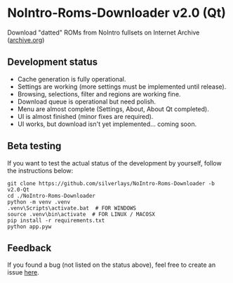 # NoIntro-Roms-Downloader v2.0 (Qt)
Download "datted" ROMs from NoIntro fullsets on Internet Archive ([archive.org](https://archive.org))

## Development status
- Cache generation is fully operational.
- Settings are working (more settings must be implemented until release).
- Browsing, selections, filter and regions are working fine.
- Download queue is operational but need polish.
- Menu are almost complete (Settings, About, About Qt completed).
- UI is almost finished (minor fixes are required).
- UI works, but download isn't yet implemented... coming soon.

## Beta testing
If you want to test the actual status of the development by yourself, follow the instructions below:
```
git clone https://github.com/silverlays/NoIntro-Roms-Downloader -b v2.0-Qt
cd ./NoIntro-Roms-Downloader
python -m venv .venv
.venv\Scripts\activate.bat  # FOR WINDOWS
source .venv\bin\activate  # FOR LINUX / MACOSX
pip install -r requirements.txt
python app.pyw
```

## Feedback
If you found a bug (not listed on the status above), feel free to create an issue [here](https://github.com/silverlays/NoIntro-Roms-Downloader/issues).
